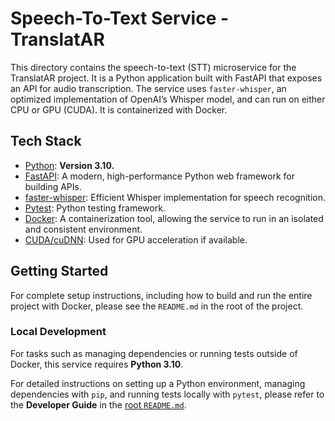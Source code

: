 # Speech-To-Text Service - TranslatAR

This directory contains the speech-to-text (STT) microservice for the TranslatAR project. It is a Python application built with FastAPI that exposes an API for audio transcription. The service uses `faster-whisper`, an optimized implementation of OpenAI’s Whisper model, and can run on either CPU or GPU (CUDA). It is containerized with Docker.

## Tech Stack

- [Python](https://www.python.org/): **Version 3.10.**
- [FastAPI](https://fastapi.tiangolo.com/): A modern, high-performance Python web framework for building APIs.
- [faster-whisper](https://github.com/SYSTRAN/faster-whisper): Efficient Whisper implementation for speech recognition.
- [Pytest](https://docs.pytest.org/en/stable/): Python testing framework.
- [Docker](https://www.docker.com): A containerization tool, allowing the service to run in an isolated and consistent environment.
- [CUDA/cuDNN](https://developer.nvidia.com/cuda-zone): Used for GPU acceleration if available.

## Getting Started

For complete setup instructions, including how to build and run the entire project with Docker, please see the `README.md` in the root of the project.

### Local Development

For tasks such as managing dependencies or running tests outside of Docker, this service requires **Python 3.10**.

For detailed instructions on setting up a Python environment, managing dependencies with `pip`, and running tests locally with `pytest`, please refer to the **Developer Guide** in the [root `README.md`](../README.md#developer-guide).
